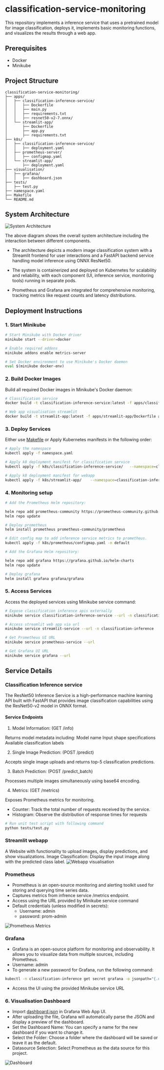 # classification-service-monitoring

This repository implements a inference service that uses a pretrained model for image classification, deploys it, implements basic monitoring functions, and visualizes the 
results through a web app.

## Prerequisites

- Docker
- Minikube

## Project Structure

```
classification-service-monitoring/
├── apps/
│   ├── classification-inference-service/
│   │   ├── Dockerfile
│   │   ├── main.py
│   │   ├── requirements.txt
│   │   ├── resnet50-v2-7.onnx/
│   └── streamlit-app/
│       ├── Dockerfile
│       ├── app.py
│       ├── requirements.txt
├── k8s/
│   ├── classification-inference-service/
│   │   ├── deployment.yaml
│   ├── prometheus-server/
│   │   ├── configmap.yaml
│   └── streamlit-app/
│       ├── deployment.yaml
├── visualisation/
│   ├── grafana/
│   │   ├── dashboard.json
├── tests/
│   ├── test.py
├── namespace.yaml
├── Makefile
└── README.md
```

## System Architecture

![System Architecture](visualisation/architecture.PNG)

The above diagram shows the overall system architecture including the interaction between different components.

- The architecture depicts a modern image classification system with a Streamlit frontend for user interactions and a FastAPI backend service handling model inference using ONNX ResNet50. 

- The system is containerized and deployed on Kubernetes for scalability and reliability, with each component (UI, inference service, monitoring tools) running in separate pods. 

- Prometheus and Grafana are integrated for comprehensive monitoring, tracking metrics like request counts and latency distributions. 

## Deployment Instructions

### 1. Start Minikube

```bash
# Start Minikube with Docker driver
minikube start --driver=docker

# Enable required addons
minikube addons enable metrics-server

# Set Docker environment to use Minikube's Docker daemon
eval $(minikube docker-env)
```

### 2. Build Docker Images

Build all required Docker images in Minikube's Docker daemon:

```bash
# Classification service
docker build -t classification-inference-service:latest -f apps/classification-inference-service/Dockerfile apps/classification-inference-service/

# Web app visualisation streamlit
docker build -t streamlit-app:latest -f apps/streamlit-app/Dockerfile apps/streamlit-app/
```

### 3. Deploy Services

Either use [Makefile](/Makefile) or Apply Kubernetes manifests in the following order:

```bash
# Apply the namespace
kubectl apply -f namespace.yaml

# Apply k8 deployment manifest for classification service
kubectl apply -f k8s/classification-inference-service/   --namespace=classification-inference

# Apply k8 deployment manifest for webapp
kubectl apply -f k8s/streamlit-app/    --namespace=classification-inference

```
### 4. Monitoring setup


```bash
# Add the Prometheus Helm repository:

helm repo add prometheus-community https://prometheus-community.github.io/helm-charts
helm repo update

# Deploy prometheus
helm install prometheus prometheus-community/prometheus

# Edit config map to add inference service metrics to prometheus.
kubectl apply -f k8s/prometheus/configmap.yaml -n default
```

```bash
# Add the Grafana Helm repository:

helm repo add grafana https://grafana.github.io/helm-charts
helm repo update

# Deploy grafana
helm install grafana grafana/grafana
```

### 5. Access Services

Access the deployed services using Minikube service command:

```bash
# Expose classification inference apis externally 
minikube service classification-inference-service --url -n classification-inference
```

```bash
# Access streamlit web app via url
minikube service streamlit-service --url -n classification-inference
```


```bash
# Get Prometheus UI URL
minikube service prometheus-service --url
```

```bash
# Get Grafana UI URL
minikube service grafana --url
```


## Service Details

### Classification Inference service
The ResNet50 Inference Service is a high-performance machine learning API built with FastAPI that provides image classification capabilities using the ResNet50-v2 model in ONNX format.

#### Service Endpoints 
1. Model Information:  (GET /info)

Returns model metadata including:
Model name
Input shape specifications
Available classification labels

2. Single Image Prediction:  (POST /predict)

Accepts single image uploads and returns top-5 classification predictions.

3. Batch Prediction:  (POST /predict_batch)

Processes multiple images simultaneously using base64 encoding.

4. Metrics:  (GET /metrics)

Exposes Prometheus metrics for monitoring.
  - Counter: Track the total number of requests received by the service.
  - Histogram: Observe the distribution of response times for requests

```bash
# Run unit test script with following command
python tests/test.py
```

### Streamlit webapp

A Website with functionality to upload images, display predictions, and show visualizations.
Image Classification: Display the input image along with the predicted 
class label.
![Webapp visualisation](visualisation/streamlit-visualisation.PNG)

### Prometheus
- Prometheus is an open-source monitoring and alerting toolkit used for storing and querying time series data.
- Captures metrics from infrence service /metrics endpoint.
- Access using the URL provided by Minikube service command
- Default credentials (unless modified in secrets):
  - Username: admin
  - password: prom-admin

![Prometheus Metrics](visualisation/Prometheus_metrics_query.PNG)


### Grafana
- Grafana is an open-source platform for monitoring and observability. It allows you to visualize data from multiple sources, including Prometheus.
- Username: admin
- To generate a new password for Grafana, run the following command:
```bash
kubectl -n classification-inference get secret grafana -o jsonpath="{.data.admin-password}" | base64 --decode ; echo
```
- Access the UI using the provided Minikube service URL


### 6. Visualisation Dashboard

- Import [dashboard.json](/visualisation/grafana/dashboard.json) in Grafana Web App UI.
- After uploading the file, Grafana will automatically parse the JSON and display a preview of the dashboard.
- Set the Dashboard Name: You can specify a name for the new dashboard if you want to change it.
- Select the Folder: Choose a folder where the dashboard will be saved or leave it as the default.
- Datasource Selection: Select Prometheus as the data source for this project.

![Dashboard](visualisation/grafana_visualisation.PNG)